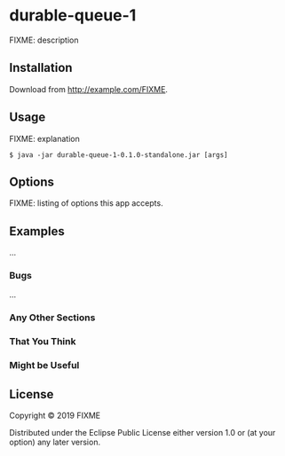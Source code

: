 # durable-queue-1

FIXME: description

## Installation

Download from http://example.com/FIXME.

## Usage

FIXME: explanation

    $ java -jar durable-queue-1-0.1.0-standalone.jar [args]

## Options

FIXME: listing of options this app accepts.

## Examples

...

### Bugs

...

### Any Other Sections
### That You Think
### Might be Useful

## License

Copyright © 2019 FIXME

Distributed under the Eclipse Public License either version 1.0 or (at
your option) any later version.
